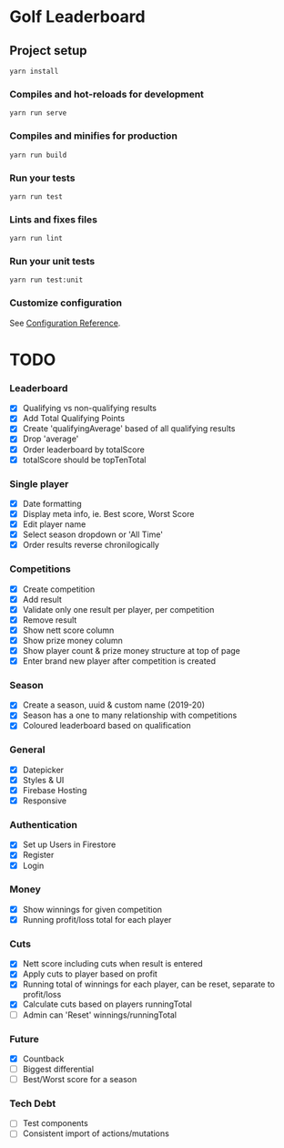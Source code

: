 # Golf Leaderboard #

## Project setup
```
yarn install
```

### Compiles and hot-reloads for development
```
yarn run serve
```

### Compiles and minifies for production
```
yarn run build
```

### Run your tests
```
yarn run test
```

### Lints and fixes files
```
yarn run lint
```

### Run your unit tests
```
yarn run test:unit
```

### Customize configuration
See [Configuration Reference](https://cli.vuejs.org/config/).



# TODO #

### Leaderboard
- [x] Qualifying vs non-qualifying results
- [x] Add Total Qualifying Points
- [x] Create 'qualifyingAverage' based of all qualifying results
- [x] Drop 'average'
- [x] Order leaderboard by totalScore
- [x] totalScore should be topTenTotal

### Single player
- [x] Date formatting
- [x] Display meta info, ie. Best score, Worst Score
- [x] Edit player name
- [x] Select season dropdown or 'All Time'
- [x] Order results reverse chronilogically

### Competitions
- [x] Create competition
- [x] Add result
- [x] Validate only one result per player, per competition
- [x] Remove result
- [x] Show nett score column
- [x] Show prize money column
- [x] Show player count & prize money structure at top of page
- [x] Enter brand new player after competition is created

### Season
- [x] Create a season, uuid & custom name (2019-20) 
- [x] Season has a one to many relationship with competitions
- [x] Coloured leaderboard based on qualification

### General
- [x] Datepicker
- [x] Styles & UI
- [x] Firebase Hosting
- [x] Responsive

### Authentication
- [x] Set up Users in Firestore
- [x] Register
- [x] Login

### Money
- [x] Show winnings for given competition
- [x] Running profit/loss total for each player

### Cuts
- [x] Nett score including cuts when result is entered
- [x] Apply cuts to player based on profit
- [x] Running total of winnings for each player, can be reset, separate to profit/loss
- [x] Calculate cuts based on players runningTotal
- [ ] Admin can 'Reset' winnings/runningTotal

### Future
- [x] Countback
- [ ] Biggest differential
- [ ] Best/Worst score for a season

### Tech Debt
- [ ] Test components
- [ ] Consistent import of actions/mutations
